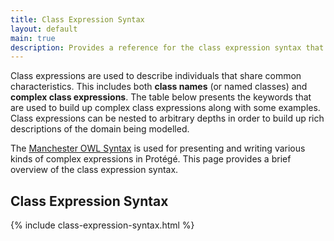 ```yaml
---
title: Class Expression Syntax
layout: default
main: true
description: Provides a reference for the class expression syntax that is used throughout Protégé.
---
```

Class expressions are used to describe individuals that share common characteristics.  This includes both **class names** (or named classes) and **complex class expressions**.  The table below presents the keywords that are used to build up complex class expressions along with some examples.  Class expressions can be nested to arbitrary depths in order to build up rich descriptions of the domain being modelled.


The [Manchester OWL Syntax](http://www.w3.org/TR/owl2-manchester-syntax/) is used for presenting and writing various kinds of complex expressions in Protégé.  This page provides a brief overview of the class expression syntax.  



## Class Expression Syntax

{% include class-expression-syntax.html %}
